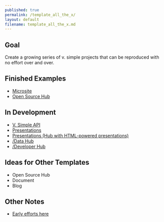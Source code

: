 ```yaml
---
published: true
permalink: /template_all_the_x/
layout: default
filename: template_all_the_x.md
---
```


## Goal

Create a growing series of v. simple projects that can be reproduced with no effort over and over.  

## Finished Examples
* [Microsite](https://github.com/GSA-OCSIT/Template-Microsite/)
* [Open Source Hub](https://github.com/virtix/open-source-program-template)

 
## In Development 
* [V. Simple API](https://github.com/GSA/Very-Simple-API)
* [Presentations](http://gsa-ocsit.github.io/Open-Data-Collaboration-Sandbox/github_presentations)
* [Presentations (Hub with HTML-powered presentations)](https://github.com/gbinal/Presentations)
* [/Data Hub](https://github.com/GSA/open-data-program-template)
* [/Developer Hub](https://github.com/gbinal/Developer-Hub-in-a-Box)



## Ideas for Other Templates
* Open Source Hub
* Document
* Blog


## Other Notes
* [Early efforts here](https://github.com/USG-Website-Templates)


